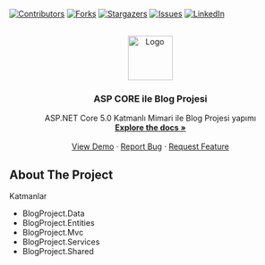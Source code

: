 
[![Contributors][contributors-shield]][contributors-url]
[![Forks][forks-shield]][forks-url]
[![Stargazers][stars-shield]][stars-url]
[![Issues][issues-shield]][issues-url]
[![LinkedIn][linkedin-shield]][linkedin-url]

<!-- PROJECT LOGO -->
<br />
<div align="center">
  <a href="https://github.com/denizduman1/BlogProject">
    <img src="https://upload.wikimedia.org/wikipedia/commons/thumb/e/ee/.NET_Core_Logo.svg/2048px-.NET_Core_Logo.svg.png" alt="Logo" width="80" height="80">
  </a>

  <h3 align="center">ASP CORE ile Blog Projesi</h3>

  <p align="center">
    ASP.NET Core 5.0 Katmanlı Mimari ile Blog Projesi yapımı
    <br />
    <a href="https://github.com/denizduman1/BlogProject"><strong>Explore the docs »</strong></a>
    <br />
    <br />
    <a href="https://github.com/denizduman1/BlogProject">View Demo</a>
    ·
    <a href="https://github.com/denizduman1/BlogProject/issues">Report Bug</a>
    ·
    <a href="https://github.com/denizduman1/BlogProject/issues">Request Feature</a>
  </p>
</div>

<!-- ABOUT THE PROJECT -->
## About The Project

Katmanlar
* BlogProject.Data
* BlogProject.Entities
* BlogProject.Mvc
* BlogProject.Services
* BlogProject.Shared



<!-- MARKDOWN LINKS & IMAGES -->
<!-- https://www.markdownguide.org/basic-syntax/#reference-style-links -->
[contributors-shield]: https://img.shields.io/github/contributors/othneildrew/Best-README-Template.svg?style=for-the-badge
[contributors-url]: https://github.com/denizduman1/BlogProject/graphs/contributors
[forks-shield]: https://img.shields.io/github/forks/othneildrew/Best-README-Template.svg?style=for-the-badge
[forks-url]: https://github.com/denizduman1/BlogProject/network/members
[stars-shield]: https://img.shields.io/github/stars/othneildrew/Best-README-Template.svg?style=for-the-badge
[stars-url]: https://github.com/denizduman1/BlogProject/stargazers
[issues-shield]: https://img.shields.io/github/issues/othneildrew/Best-README-Template.svg?style=for-the-badge
[issues-url]: https://github.com/denizduman1/BlogProject/issues
[linkedin-shield]: https://img.shields.io/badge/-LinkedIn-black.svg?style=for-the-badge&logo=linkedin&colorB=555
[linkedin-url]: https://www.linkedin.com/in/deniz-duman-166a91218
